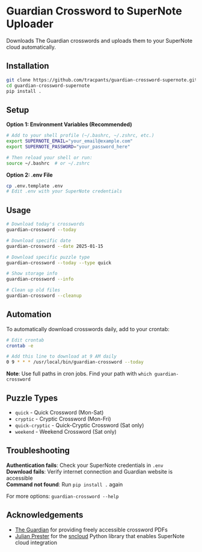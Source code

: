 # Guardian Crossword to SuperNote Uploader

Downloads The Guardian crosswords and uploads them to your SuperNote cloud automatically.

## Installation

```bash
git clone https://github.com/tracpants/guardian-crossword-supernote.git
cd guardian-crossword-supernote
pip install .
```

## Setup

**Option 1: Environment Variables (Recommended)**
```bash
# Add to your shell profile (~/.bashrc, ~/.zshrc, etc.)
export SUPERNOTE_EMAIL="your_email@example.com"
export SUPERNOTE_PASSWORD="your_password_here"

# Then reload your shell or run:
source ~/.bashrc  # or ~/.zshrc
```

**Option 2: .env File**
```bash
cp .env.template .env
# Edit .env with your SuperNote credentials
```

## Usage

```bash
# Download today's crosswords
guardian-crossword --today

# Download specific date
guardian-crossword --date 2025-01-15

# Download specific puzzle type
guardian-crossword --today --type quick

# Show storage info
guardian-crossword --info

# Clean up old files
guardian-crossword --cleanup
```

## Automation

To automatically download crosswords daily, add to your crontab:

```bash
# Edit crontab
crontab -e

# Add this line to download at 9 AM daily
0 9 * * * /usr/local/bin/guardian-crossword --today
```

**Note**: Use full paths in cron jobs. Find your path with `which guardian-crossword`

## Puzzle Types

- `quick` - Quick Crossword (Mon-Sat)
- `cryptic` - Cryptic Crossword (Mon-Fri)  
- `quick-cryptic` - Quick-Cryptic Crossword (Sat only)
- `weekend` - Weekend Crossword (Sat only)

## Troubleshooting

**Authentication fails**: Check your SuperNote credentials in `.env`  
**Download fails**: Verify internet connection and Guardian website is accessible  
**Command not found**: Run `pip install .` again

For more options: `guardian-crossword --help`

## Acknowledgements

- [The Guardian](https://www.theguardian.com/crosswords) for providing freely accessible crossword PDFs
- [Julian Prester](https://github.com/julianprester) for the [sncloud](https://github.com/julianprester/sncloud) Python library that enables SuperNote cloud integration